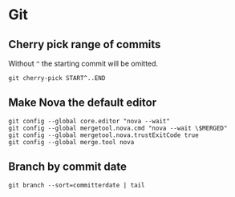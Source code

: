 # Git


## Cherry pick range of commits
Without `^` the starting commit will be omitted.
```
git cherry-pick START^..END
```


## Make Nova the default editor
```
git config --global core.editor "nova --wait"
git config --global mergetool.nova.cmd "nova --wait \$MERGED"
git config --global mergetool.nova.trustExitCode true 
git config --global merge.tool nova
```

## Branch by commit date
```
git branch --sort=committerdate | tail
```